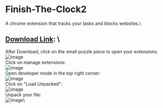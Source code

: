 # Finish-The-Clock2
A chrome extension that tracks your tasks and blocks websites.\
  ## [Download Link](https://minhaskamal.github.io/DownGit/#/home?url=https://github.com/flowingjade/Finish-The-Clock2): \

  After Download, click on the small puzzle piece to open your extensions.\
![image](https://github.com/flowingjade/Finish-The-Clock2/assets/89887340/2d13a5cf-9aa6-4614-98e3-a3e520f5bc5e)\
  Click on manage extensions:\
![image](https://github.com/flowingjade/Finish-The-Clock2/assets/89887340/23d58b2d-88ff-49b0-b6a4-506522e71089)\
  Open developer mode in the top right corner:\
![image](https://github.com/flowingjade/Finish-The-Clock2/assets/89887340/6e9fb73e-1d82-4871-9e61-22fe136742c9)\
  Click on "Load Unpacked":\
![image](https://github.com/flowingjade/Finish-The-Clock2/assets/89887340/6dc63dc4-a83d-452f-869d-85f6af3d4e46)\
  Unpack your file:\
![image](https://github.com/flowingjade/Finish-The-Clock2/assets/89887340/aca066db-6929-4aff-aba8-3167eb7d0c9f)\



